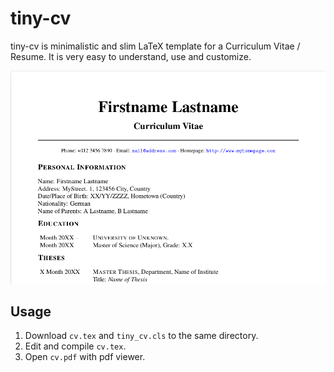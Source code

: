 # tiny-cv 

tiny-cv is minimalistic and slim LaTeX template for a Curriculum Vitae / Resume. 
It is very easy to understand, use and customize.

![Screenshot](cv_crop.png?raw=true)

## Usage 

1. Download `cv.tex` and `tiny_cv.cls` to the same directory.
2. Edit and compile `cv.tex`.
3. Open `cv.pdf` with pdf viewer.
